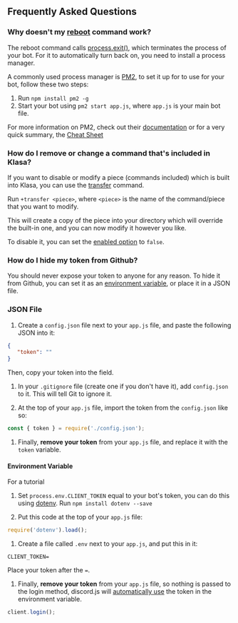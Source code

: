 ## Frequently Asked Questions

### Why doesn't my [reboot](https://github.com/dirigeants/klasa/blob/master/src/commands/Admin/reboot.js) command work?

The reboot command calls [process.exit()](https://nodejs.org/api/process.html#process_process_exit_code), which terminates the process of your bot. For it to automatically turn back on, you need to install a process manager.

A commonly used process manager is [PM2](http://pm2.keymetrics.io/), to set it up for to use for your bot, follow these two steps:

1. Run `npm install pm2 -g`
1. Start your bot using `pm2 start app.js`, where `app.js` is your main bot file.

For more information on PM2, check out their [documentation](http://pm2.keymetrics.io/docs/usage/quick-start/) or for a very quick summary, the [Cheat Sheet](http://pm2.keymetrics.io/docs/usage/quick-start/#cheatsheet)

### How do I remove or change a command that's included in Klasa?

If you want to disable or modify a piece (commands included) which is built into Klasa, you can use the [transfer](https://github.com/dirigeants/klasa/blob/master/src/commands/Admin/transfer.js) command.

Run `+transfer <piece>`, where `<piece>` is the name of the command/piece that you want to modify.

This will create a copy of the piece into your directory which will override the built-in one, and you can now modify it however you like.

To disable it, you can set the [enabled option](https://klasa.js.org/#/docs/klasa/master/search?q=enabled) to `false`.

### How do I hide my token from Github?

You should never expose your token to anyone for any reason. To hide it from Github, you can set it as an [environment variable](https://www.twilio.com/blog/2017/08/working-with-environment-variables-in-node-js.html), or place it in a JSON file.

### JSON File

1. Create a `config.json` file next to your `app.js` file, and paste the following JSON into it:

 ```json
{
    "token": ""
}
 ```

 Then, copy your token into the field.

1. In your `.gitignore` file (create one if you don't have it), add `config.json` to it. This will tell Git to ignore it.

1. At the top of your `app.js` file, import the token from the `config.json` like so:

```js
const { token } = require('./config.json');
```

1. Finally, **remove your token** from your `app.js` file, and replace it with the `token` variable.

#### Environment Variable

For a tutorial

1. Set `process.env.CLIENT_TOKEN` equal to your bot's token, you can do this using [dotenv](https://www.npmjs.com/package/dotenv). Run `npm install dotenv --save`

1. Put this code at the top of your `app.js` file:

```js
require('dotenv').load();
```

1. Create a file called `.env` next  to your `app.js`, and put this in it:

```
CLIENT_TOKEN=
```

Place your token after the `=`.

1. Finally, **remove your token** from your `app.js` file, so nothing is passed to the login method, discord.js will [automatically use](https://github.com/discordjs/discord.js/blob/master/src/client/Client.js#L112) the token in the environment variable.

```js
client.login();
```
